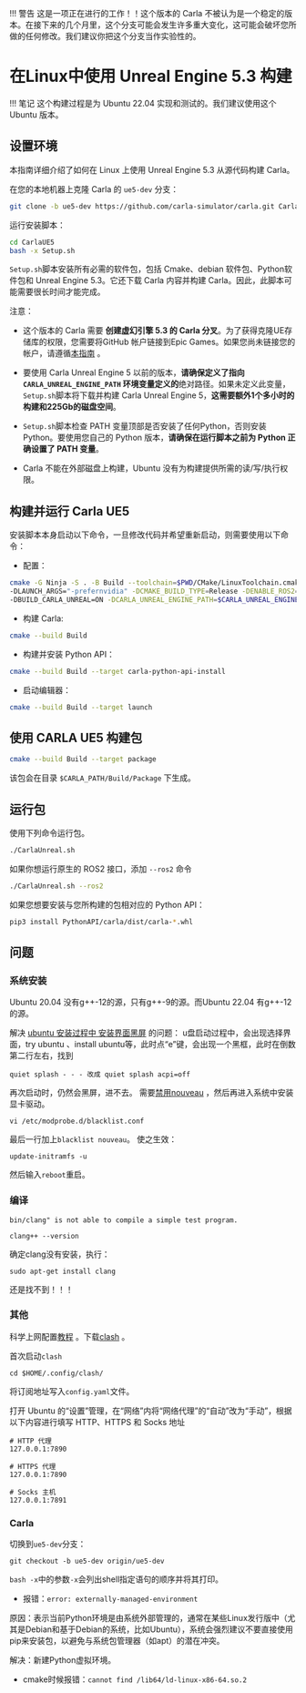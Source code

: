!!! 警告
    这是一项正在进行的工作！！这个版本的 Carla 不被认为是一个稳定的版本。在接下来的几个月里，这个分支可能会发生许多重大变化，这可能会破坏您所做的任何修改。我们建议你把这个分支当作实验性的。

# 在Linux中使用 Unreal Engine 5.3 构建

!!! 笔记
    这个构建过程是为 Ubuntu 22.04 实现和测试的。我们建议使用这个 Ubuntu 版本。

## 设置环境

本指南详细介绍了如何在 Linux 上使用 Unreal Engine 5.3 从源代码构建 Carla。

在您的本地机器上克隆 Carla 的 `ue5-dev` 分支：

```sh
git clone -b ue5-dev https://github.com/carla-simulator/carla.git CarlaUE5
```

运行安装脚本：

```sh
cd CarlaUE5
bash -x Setup.sh
```

`Setup.sh`脚本安装所有必需的软件包，包括 Cmake、debian 软件包、Python软件包和 Unreal Engine 5.3。它还下载 Carla 内容并构建 Carla。因此，此脚本可能需要很长时间才能完成。

注意：
* 这个版本的 Carla 需要 **创建虚幻引擎 5.3 的 Carla 分叉**。为了获得克隆UE存储库的权限，您需要将GitHub 帐户链接到Epic Games。如果您尚未链接您的帐户，请遵循[本指南]((https://www.unrealengine.com/en-US/ue4-on-github)) 。 

* 要使用 Carla Unreal Engine 5 以前的版本，**请确保定义了指向 `CARLA_UNREAL_ENGINE_PATH` 环境变量定义的**绝对路径。如果未定义此变量，`Setup.sh`脚本将下载并构建 Carla Unreal Engine 5，**这需要额外1个多小时的构建和225Gb的磁盘空间**。

* `Setup.sh`脚本检查 PATH 变量顶部是否安装了任何Python，否则安装 Python。要使用您自己的 Python 版本，**请确保在运行脚本之前为 Python 正确设置了 PATH 变量**。

* Carla 不能在外部磁盘上构建，Ubuntu 没有为构建提供所需的读/写/执行权限。


## 构建并运行 Carla UE5

安装脚本本身启动以下命令，一旦修改代码并希望重新启动，则需要使用以下命令：

* 配置：

```sh
cmake -G Ninja -S . -B Build --toolchain=$PWD/CMake/LinuxToolchain.cmake \
-DLAUNCH_ARGS="-prefernvidia" -DCMAKE_BUILD_TYPE=Release -DENABLE_ROS2=ON \
-DBUILD_CARLA_UNREAL=ON -DCARLA_UNREAL_ENGINE_PATH=$CARLA_UNREAL_ENGINE_PATH
```

* 构建 Carla:

```sh
cmake --build Build
```

* 构建并安装 Python API：

```sh
cmake --build Build --target carla-python-api-install
```

* 启动编辑器：

```sh
cmake --build Build --target launch
```

## 使用 CARLA UE5 构建包

```sh
cmake --build Build --target package
```

该包会在目录 `$CARLA_PATH/Build/Package` 下生成。

## 运行包

使用下列命令运行包。

```sh
./CarlaUnreal.sh
```

如果你想运行原生的 ROS2 接口，添加 `--ros2` 命令

```sh
./CarlaUnreal.sh --ros2
```

如果您想要安装与您所构建的包相对应的 Python API：

```sh
pip3 install PythonAPI/carla/dist/carla-*.whl
```


## 问题

### 系统安装
Ubuntu 20.04 没有g++-12的源，只有g++-9的源。而Ubuntu 22.04 有g++-12的源。

解决 [ubuntu 安装过程中 安装界面黑屏](https://blog.csdn.net/qq_16963597/article/details/94715979) 的问题：
u盘启动过程中，会出现选择界面，try ubuntu 、install ubuntu等，此时点“e”键，会出现一个黑框，此时在倒数第二行左右，找到
```shell
quiet splash - - - 改成 quiet splash acpi=off
```
再次启动时，仍然会黑屏，进不去。
需要[禁用nouveau](https://blog.51cto.com/u_15075507/4517000) ，然后再进入系统中安装显卡驱动。
```shell
vi /etc/modprobe.d/blacklist.conf
```
最后一行加上`blacklist nouveau`。
使之生效：
```shell
update-initramfs -u
```
然后输入`reboot`重启。

### 编译
```shell
bin/clang" is not able to compile a simple test program.
```
```shell
clang++ --version
```
确定clang没有安装，执行：
```shell
sudo apt-get install clang
```
还是找不到！！！


### 其他



科学上网配置[教程](https://opclash.com/article/302.html) 。下载[clash](https://github.com/zhongfly/Clash-premium-backup/releases/download/2023-09-05-gdcc8d87/clash-linux-amd64-n2023-09-05-gdcc8d87.gz) 。

首次启动`clash`
```shell
cd $HOME/.config/clash/
```
将订阅地址写入`config.yaml`文件。

打开 Ubuntu 的“设置”管理，在“网络”内将“网络代理”的“自动”改为“手动”，根据以下内容进行填写 HTTP、HTTPS 和 Socks 地址
```shell
# HTTP 代理
127.0.0.1:7890

# HTTPS 代理
127.0.0.1:7890

# Socks 主机
127.0.0.1:7891
```


### Carla
切换到`ue5-dev`分支：
```shell
git checkout -b ue5-dev origin/ue5-dev
```

`bash -x`中的参数`-x`会列出shell指定语句的顺序并将其打印。


* 报错：`error: externally-managed-environment`

原因：表示当前Python环境是由系统外部管理的，通常在某些Linux发行版中（尤其是Debian和基于Debian的系统，比如Ubuntu），系统会强烈建议不要直接使用pip来安装包，以避免与系统包管理器（如apt）的潜在冲突。

解决：新建Python虚拟环境。

* cmake时候报错：`cannot find /lib64/ld-linux-x86-64.so.2`
